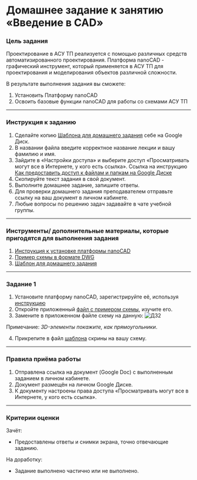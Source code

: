 # Домашнее задание к занятию «Введение в CAD»

### Цель задания

Проектирование в АСУ ТП реализуется с помощью различных средств автоматизированного проектирования. Платформа nanoCAD - графический инструмент, который применяется в АСУ ТП для проектирования и моделирования объектов различной сложности.

В результате выполнения задания вы сможете:

1. Установить Платформу nanoCAD
1. Освоить базовые функции nanoCAD для работы со схемами АСУ ТП

------

### Инструкция к заданию

1. Сделайте копию [Шаблона для домашнего задания](https://docs.google.com/document/d/1KtLntCSF0V9zyBNWoTEEDadnIvaHBuqHXCl_wkydmUk/edit?usp=sharing) себе на Google Диск.
1. В названии файла введите корректное название лекции и вашу фамилию и имя.
1. Зайдите в «Настройки доступа» и выберите доступ «Просматривать могут все в Интернете, у кого есть ссылка». Ссылка на инструкцию [Как предоставить доступ к файлам и папкам на Google Диске](https://support.google.com/docs/answer/2494822?hl=ru&co=GENIE.Platform%3DDesktop)
1. Скопируйте текст задания в свой документ.
1. Выполните домашнее задание, запишите ответы.
1. Для проверки домашнего задания преподавателем отправьте ссылку на ваш документ в личном кабинете.
1. Любые вопросы по решению задач задавайте в чате учебной группы.

-----

### Инструменты/ дополнительные материалы, которые пригодятся для выполнения задания

1. [Инструкция к установке платформы nanoCAD](https://docs.google.com/presentation/d/1E5cgmdySQHRs7mX5v0GNZqZWmRzVVc3osXE2-queDwk/edit?usp=sharing)
2. [Пример схемы в формате DWG](https://drive.google.com/file/d/1zj5mtAuKBqQDNmg8P7ZCtpGmSXTFVynr/view?usp=share_link)
3. [Шаблон для домашнего задания](https://docs.google.com/document/d/1KtLntCSF0V9zyBNWoTEEDadnIvaHBuqHXCl_wkydmUk/edit?usp=sharing)


------

### Задание 1

1. Установите платформу nanoCAD, зарегистрируйте её, используя [инструкцию](https://docs.google.com/presentation/d/1E5cgmdySQHRs7mX5v0GNZqZWmRzVVc3osXE2-queDwk/edit?usp=sharing)
2. Откройте приложенный [файл с примером схемы](https://drive.google.com/file/d/1zj5mtAuKBqQDNmg8P7ZCtpGmSXTFVynr/view?usp=share_link), изучите его.
3. Замените в приложенном файле схему на данную:
![ДЗ2](https://user-images.githubusercontent.com/96433973/198686215-771db847-da7d-4a28-a393-5a59210d7cf3.JPG)  

Примечание: *3D-элементы покажите, как прямоугольники*.

4. Прикрепите в файл [шаблона](https://docs.google.com/document/d/1KtLntCSF0V9zyBNWoTEEDadnIvaHBuqHXCl_wkydmUk/edit?usp=sharing) скрины на вашу схему.

-----

### Правила приёма работы

1. Отправлена ссылка на документ (Google Doc) с выполненным заданием в личном кабинете.
2. Документ размещён на личном Google Диске.
3. К документу настроены права доступа «Просматривать могут все в Интернете, у кого есть ссылка».

------

### Критерии оценки

Зачёт:

- Предоставлены ответы и снимки экрана, точно отвечающие заданию.


На доработку:

- Задание выполнено частично или не выполнено.

